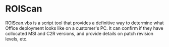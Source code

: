 # ROIScan
ROIScan.vbs is a script tool that provides a definitive way to determine what Office deployment looks like on a customer's PC. It can confirm if they have collocated MSI and C2R versions, and provide details on patch revision levels, etc.
